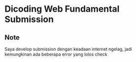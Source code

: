 # Dicoding Web Fundamental Submission

## Note

Saya develop submission dengan keadaan internet ngelag, jadi kemungkinan ada beberapa error yang lolos check